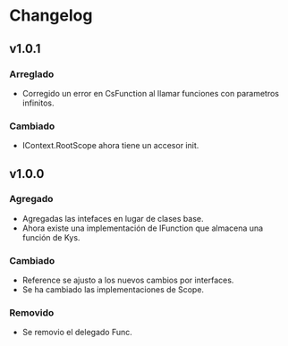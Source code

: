 ﻿# Changelog

## v1.0.1
### Arreglado
- Corregido un error en CsFunction al llamar funciones con parametros infinitos.

### Cambiado
- IContext.RootScope ahora tiene un accesor init.

## v1.0.0
### Agregado
- Agregadas las intefaces en lugar de clases base.
- Ahora existe una implementación de IFunction que almacena una función de Kys.
### Cambiado
- Reference se ajusto a los nuevos cambios por interfaces.
- Se ha cambiado las implementaciones de Scope.
### Removido 
- Se removio el delegado Func.